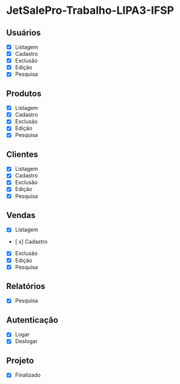 # JetSalePro-Trabalho-LIPA3-IFSP

## Usuários
- [x] Listagem
- [x] Cadastro
- [x] Exclusão
- [x] Edição
- [x] Pesquisa
## Produtos
- [x] Listagem
- [x] Cadastro
- [x] Exclusão
- [x] Edição
- [x] Pesquisa
## Clientes
- [x] Listagem
- [x] Cadastro
- [x] Exclusão
- [x] Edição
- [x] Pesquisa
## Vendas
- [x] Listagem
- [ x] Cadastro
- [x] Exclusão
- [x] Edição
- [x] Pesquisa
## Relatórios
- [x] Pesquisa
## Autenticação
- [x] Logar
- [x] Deslogar

## Projeto
- [X] Finalizado 
